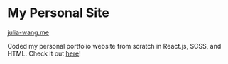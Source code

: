 # My Personal Site

[julia-wang.me](https://www.julia-wang.dev/)

Coded my personal portfolio website from scratch in React.js, SCSS, and HTML. Check it out [here](https://www.julia-wang.dev/)!
